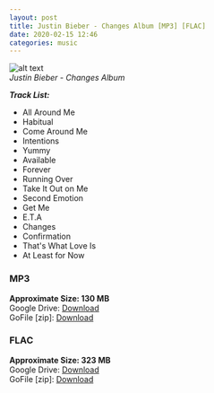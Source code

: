 ```yaml
---
layout: post
title: Justin Bieber - Changes Album [MP3] [FLAC]
date: 2020-02-15 12:46
categories: music
---
```

![alt text](https://i.ibb.co/HrQHKcJ/cover.jpg 'Changes-Cover.jpg')  
_Justin Bieber - Changes Album_

_**Track List:**_
- All Around Me
- Habitual
- Come Around Me
- Intentions
- Yummy
- Available
- Forever
- Running Over
- Take It Out on Me
- Second Emotion
- Get Me
- E.T.A
- Changes
- Confirmation
- That's What Love Is
- At Least for Now

### MP3  
**Approximate Size: 130 MB**  
Google Drive: [Download](https://drive.google.com/open?id=18GE72ZFOpmLMgner-9Ylt3dKEhzZ6yv2)  
GoFile [zip]: [Download](https://srv-file7.gofile.io/download/CvORH2/[mioscape]%20Changes%20[MP3].zip)  

### FLAC  
**Approximate Size: 323 MB**  
Google Drive: [Download](https://drive.google.com/open?id=19y2_ZbObyakzmT023_ZBrllC7D2df3bE)  
GoFile [zip]: [Download](https://srv-file7.gofile.io/download/CvORH2/[mioscape]%20Changes%20[FLAC].zip)
